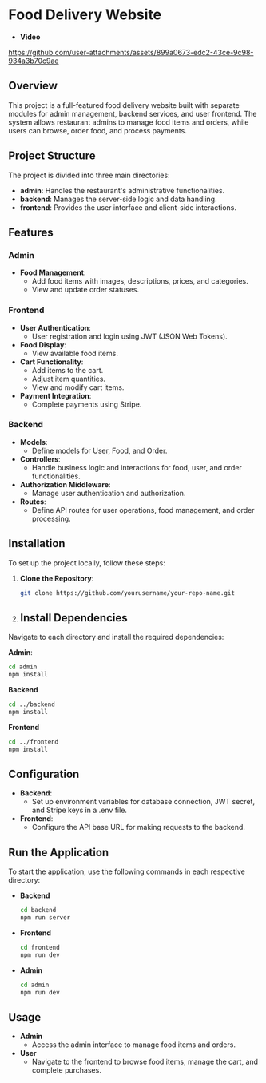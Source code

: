 
# Food Delivery Website
- **Video**
  

https://github.com/user-attachments/assets/899a0673-edc2-43ce-9c98-934a3b70c9ae


## Overview

This project is a full-featured food delivery website built with separate modules for admin management, backend services, and user frontend. The system allows restaurant admins to manage food items and orders, while users can browse, order food, and process payments.

## Project Structure

The project is divided into three main directories:

- **admin**: Handles the restaurant's administrative functionalities.
- **backend**: Manages the server-side logic and data handling.
- **frontend**: Provides the user interface and client-side interactions.

## Features

### Admin

- **Food Management**:
  - Add food items with images, descriptions, prices, and categories.
  - View and update order statuses.

### Frontend

- **User Authentication**:
  - User registration and login using JWT (JSON Web Tokens).
- **Food Display**:
  - View available food items.
- **Cart Functionality**:
  - Add items to the cart.
  - Adjust item quantities.
  - View and modify cart items.
- **Payment Integration**:
  - Complete payments using Stripe.

### Backend

- **Models**:
  - Define models for User, Food, and Order.
- **Controllers**:
  - Handle business logic and interactions for food, user, and order functionalities.
- **Authorization Middleware**:
  - Manage user authentication and authorization.
- **Routes**:
  - Define API routes for user operations, food management, and order processing.

## Installation

To set up the project locally, follow these steps:

1. **Clone the Repository**:

   ```bash
   git clone https://github.com/yourusername/your-repo-name.git

2. ## Install Dependencies

Navigate to each directory and install the required dependencies:

**Admin**:

```bash
cd admin
npm install
```

**Backend**
```bash
cd ../backend
npm install
```

**Frontend**
```bash
cd ../frontend
npm install
```
## Configuration
- **Backend**:
  - Set up environment variables for database connection, JWT secret, and Stripe keys in a .env file.
- **Frontend**:
  - Configure the API base URL for making requests to the backend.

## Run the Application

To start the application, use the following commands in each respective directory:

- **Backend**
   ```bash
   cd backend
   npm run server
- **Frontend**
   ```bash
   cd frontend
   npm run dev
- **Admin**
   ```bash
   cd admin
   npm run dev
   ```
## Usage
- **Admin**
   - Access the admin interface to manage food items and orders.
- **User**
   - Navigate to the frontend to browse food items, manage the cart, and complete purchases.
 
